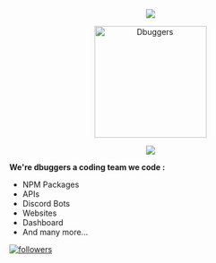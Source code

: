 <center><img src="https://capsule-render.vercel.app/api?type=waving&color=gradient&height=200&section=header&text=DBuggers&fontSize=80&fontAlignY=35&animation=twinkling&fontColor=gradient" /></center>
<p align="center">
  <a href="https://github.com/dbuggers">
    <img src="" alt="Dbuggers" width="200" height="200">
  </a>
<p align="center"> <img src="https://readme-typing-svg.herokuapp.com/?lines=Hello,+we're+debuggers!&center=false&width=300&height=40"> </p>

**We're dbuggers a coding team we code :**<br>
- NPM Packages<br>
- APIs<br>
- Discord Bots<br>
- Websites<br>
- Dashboard<br>
- And many more...

<a href="https://github.com/dbuggers1"> <img alt="followers" title="Follow Me" src="https://img.shields.io/github/followers/dbuggers1?color=000001&labelColor=1155ba&style=for-the-badge&logo=github&label=Follow%20me" /></a>
